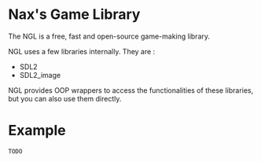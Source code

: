 Nax's Game Library
===

The NGL is a free, fast and open-source game-making library.

NGL uses a few libraries internally. They are :

* SDL2
* SDL2_image

NGL provides OOP wrappers to access the functionalities of these libraries, but you can also use them directly.

Example
===

    TODO
